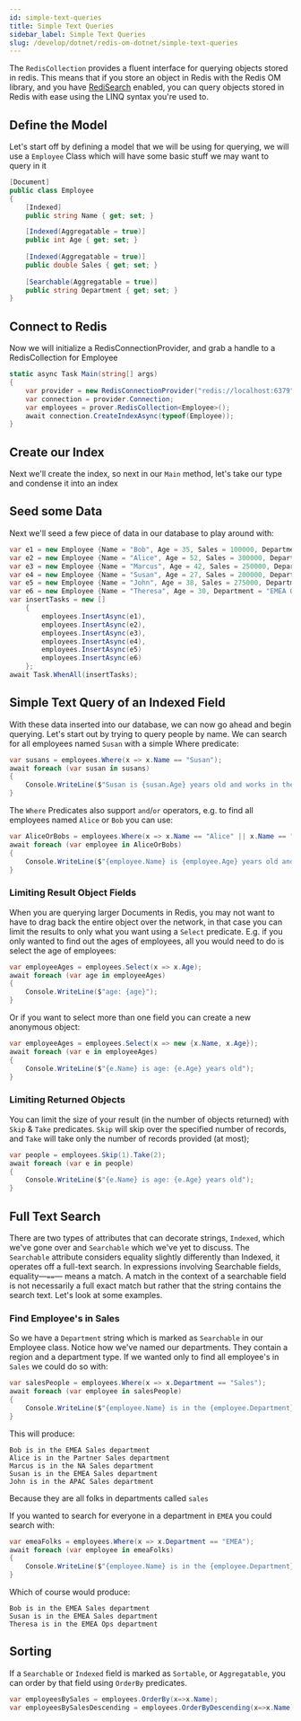 ```yaml
---
id: simple-text-queries
title: Simple Text Queries
sidebar_label: Simple Text Queries
slug: /develop/dotnet/redis-om-dotnet/simple-text-queries
---
```


The `RedisCollection` provides a fluent interface for querying objects stored in redis. This means that if you store an object in Redis with the Redis OM library, and you have [RediSearch](https://oss.redis.com/redisearch/) enabled, you can query objects stored in Redis with ease using the LINQ syntax you're used to.

## Define the Model

Let's start off by defining a model that we will be using for querying, we will use a `Employee` Class which will have some basic stuff we may want to query in it

```csharp
[Document]
public class Employee
{
    [Indexed]
    public string Name { get; set; }

    [Indexed(Aggregatable = true)]
    public int Age { get; set; }
    
    [Indexed(Aggregatable = true)]
    public double Sales { get; set; }    
    
    [Searchable(Aggregatable = true)]
    public string Department { get; set; }
}
```

## Connect to Redis

Now we will initialize a RedisConnectionProvider, and grab a handle to a RedisCollection for Employee

```csharp
static async Task Main(string[] args)
{
    var provider = new RedisConnectionProvider("redis://localhost:6379");
    var connection = provider.Connection;
    var employees = prover.RedisCollection<Employee>();
    await connection.CreateIndexAsync(typeof(Employee));
}
```

## Create our Index

Next we'll create the index, so next in our `Main` method, let's take our type and condense it into an index

## Seed some Data

Next we'll seed a few piece of data in our database to play around with:

```csharp
var e1 = new Employee {Name = "Bob", Age = 35, Sales = 100000, Department = "EMEA Sales"};
var e2 = new Employee {Name = "Alice", Age = 52, Sales = 300000, Department = "Partner Sales"};
var e3 = new Employee {Name = "Marcus", Age = 42, Sales = 250000, Department = "NA Sales"};
var e4 = new Employee {Name = "Susan", Age = 27, Sales = 200000, Department = "EMEA Sales"};
var e5 = new Employee {Name = "John", Age = 38, Sales = 275000, Department = "APAC Sales"};
var e6 = new Employee {Name = "Theresa", Age = 30, Department = "EMEA Ops"};
var insertTasks = new []
    {
        employees.InsertAsync(e1),
        employees.InsertAsync(e2),
        employees.InsertAsync(e3),
        employees.InsertAsync(e4),
        employees.InsertAsync(e5)
        employees.InsertAsync(e6)
    };
await Task.WhenAll(insertTasks);
```

## Simple Text Query of an Indexed Field

With these data inserted into our database, we can now go ahead and begin querying. Let's start out by trying to query people by name. We can search for all employees named `Susan` with a simple Where predicate:

```csharp
var susans = employees.Where(x => x.Name == "Susan");
await foreach (var susan in susans)
{
    Console.WriteLine($"Susan is {susan.Age} years old and works in the {susan.Department} department ");
}
```

The `Where` Predicates also support `and`/`or` operators, e.g. to find all employees named `Alice` or `Bob` you can use:

```csharp
var AliceOrBobs = employees.Where(x => x.Name == "Alice" || x.Name == "Bob");
await foreach (var employee in AliceOrBobs)
{
    Console.WriteLine($"{employee.Name} is {employee.Age} years old and works in the {employee.Department} Department");
}
```

### Limiting Result Object Fields

When you are querying larger Documents in Redis, you may not want to have to drag back the entire object over the network, in that case you can limit the results to only what you want using a `Select` predicate. E.g. if you only wanted to find out the ages of employees, all you would need to do is select the age of employees:

```csharp
var employeeAges = employees.Select(x => x.Age);
await foreach (var age in employeeAges)
{
    Console.WriteLine($"age: {age}");
}
```

Or if you want to select more than one field you can create a new anonymous object:

```csharp
var employeeAges = employees.Select(x => new {x.Name, x.Age});
await foreach (var e in employeeAges)
{
    Console.WriteLine($"{e.Name} is age: {e.Age} years old");
}
```

### Limiting Returned Objects

You can limit the size of your result (in the number of objects returned) with `Skip` & `Take` predicates. `Skip` will skip over the specified number of records, and `Take` will take only the number of records provided (at most);

```csharp
var people = employees.Skip(1).Take(2);
await foreach (var e in people)
{
    Console.WriteLine($"{e.Name} is age: {e.Age} years old");
}
```

## Full Text Search

There are two types of attributes that can decorate strings, `Indexed`, which we've gone over and `Searchable` which we've yet to discuss. The `Searchable` attribute considers equality slightly differently than Indexed, it operates off a full-text search. In expressions involving Searchable fields, equality—`==`— means a match. A match in the context of a searchable field is not necessarily a full exact match but rather that the string contains the search text. Let's look at some examples.

### Find Employee's in Sales

So we have a `Department` string which is marked as `Searchable` in our Employee class. Notice how we've named our departments. They contain a region and a department type. If we wanted only to find all employee's in `Sales` we could do so with:

```csharp
var salesPeople = employees.Where(x => x.Department == "Sales");
await foreach (var employee in salesPeople)
{
    Console.WriteLine($"{employee.Name} is in the {employee.Department} department");
}
```

This will produce:

```text
Bob is in the EMEA Sales department
Alice is in the Partner Sales department
Marcus is in the NA Sales department
Susan is in the EMEA Sales department
John is in the APAC Sales department
```

Because they are all folks in departments called `sales`

If you wanted to search for everyone in a department in `EMEA` you could search with:

```csharp
var emeaFolks = employees.Where(x => x.Department == "EMEA");
await foreach (var employee in emeaFolks)
{
    Console.WriteLine($"{employee.Name} is in the {employee.Department} department");
}
```

Which of course would produce:

```text
Bob is in the EMEA Sales department
Susan is in the EMEA Sales department
Theresa is in the EMEA Ops department
```

## Sorting

If a `Searchable` or `Indexed` field is marked as `Sortable`, or `Aggregatable`, you can order by that field using `OrderBy` predicates.

```csharp
var employeesBySales = employees.OrderBy(x=>x.Name);
var employeesBySalesDescending = employees.OrderByDescending(x=>x.Name);
```